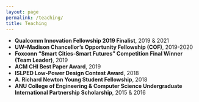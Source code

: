```yaml
---
layout: page
permalink: /teaching/
title: Teaching
---
```



<ul>
	<li>
		<b>Qualcomm Innovation Fellowship 2019 Finalist</b>, 2019 & 2021
	</li>
	<li>
		<b>UW–Madison Chancellor’s Opportunity Fellowship (COF)</b>, 2019-2020
	</li>
	<li>
		<b>Foxconn “Smart Cities-Smart Futures” Competition Final Winner (Team Leader)</b>, 2019
	</li>
	<li>
		<b>ACM CHI Best Paper Award</b>, 2019
	</li>
	<li>
		<b>ISLPED Low-Power Design Contest Award</b>, 2018
	</li>
	<li>
		<b>A. Richard Newton Young Student Fellowship</b>, 2018
	</li>
	<li>
		<b>ANU College of Engineering & Computer Science Undergraduate International Partnership Scholarship</b>, 2015 & 2016
	</li>
<!-- 	<li>
		<b>BIT Second Prize Scholarship for Outstanding Student</b>, 2015
	</li>
	<li>
		<b>BIT Second Prize Scholarship</b>, 2015
	</li> -->
</ul>

